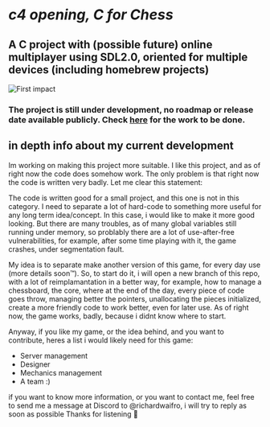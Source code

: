 # *c4 opening, C for Chess*

## A C project with (possible future) online multiplayer using SDL2.0, oriented for multiple devices (including homebrew projects)

![First impact](https://i.ibb.co/HgwvmXb/Cattura.png)


### The project is still under development, no roadmap or release date available publicly. Check [here](https://github.com/richardwaifro/c4chess/projects/1) for the work to be done.


## in depth info about my current development

Im working on making this project more suitable. I like this project, and as of right now the code does somehow work.
The only problem is that right now the code is written very badly. Let me clear this statement:

The code is written good for a small project, and this one is not in this category. I need to separate a lot of hard-code to something more useful for any long term idea/concept. In this case, i would like to make it more good looking. But there are many troubles, as of many global variables still running under memory, so problably there are a lot of use-after-free vulnerabilities, for example, after some time playing with it, the game crashes, under segmentation fault.

My idea is to separate make another version of this game, for every day use (more details soon:tm:). So, to start do it, i will open a new branch of this repo, with a lot of reimplamantation in a better way, for example, how to manage a chessboard, the core, where at the end of the day, every piece of code goes throw, managing better the pointers, unallocating the pieces initialized, create a more friendly code to work better, even for later use. As of right now, the game works, badly, because i didnt know where to start. 

Anyway, if you like my game, or the idea behind, and you want to contribute, heres a list i would likely need for this game:

- Server management
- Designer
- Mechanics management
- A team :)

if you want to know more information, or you want to contact me, feel free to send me a message at Discord to @richardwaifro, i will try to reply as soon as possible
Thanks for listening 👋
